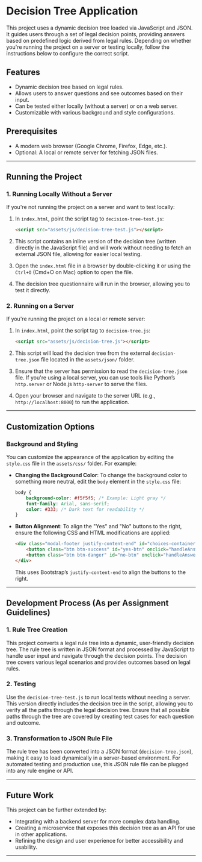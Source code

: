 # Decision Tree Application

This project uses a dynamic decision tree loaded via JavaScript and JSON. It guides users through a set of legal decision points, providing answers based on predefined logic derived from legal rules. Depending on whether you're running the project on a server or testing locally, follow the instructions below to configure the correct script.

## Features

- Dynamic decision tree based on legal rules.
- Allows users to answer questions and see outcomes based on their input.
- Can be tested either locally (without a server) or on a web server.
- Customizable with various background and style configurations.

## Prerequisites

- A modern web browser (Google Chrome, Firefox, Edge, etc.).
- Optional: A local or remote server for fetching JSON files.

---

## Running the Project

### 1. Running Locally Without a Server

If you're not running the project on a server and want to test locally:

1. In `index.html`, point the script tag to `decision-tree-test.js`:
   ```html
   <script src="assets/js/decision-tree-test.js"></script>
   ```
   
2. This script contains an inline version of the decision tree (written directly in the JavaScript file) and will work without needing to fetch an external JSON file, allowing for easier local testing.

3. Open the `index.html` file in a browser by double-clicking it or using the `Ctrl+O` (Cmd+O on Mac) option to open the file.

4. The decision tree questionnaire will run in the browser, allowing you to test it directly.

### 2. Running on a Server

If you're running the project on a local or remote server:

1. In `index.html`, point the script tag to `decision-tree.js`:
   ```html
   <script src="assets/js/decision-tree.js"></script>
   ```
   
2. This script will load the decision tree from the external `decision-tree.json` file located in the `assets/json/` folder.

3. Ensure that the server has permission to read the `decision-tree.json` file. If you're using a local server, you can use tools like Python’s `http.server` or Node.js `http-server` to serve the files.

4. Open your browser and navigate to the server URL (e.g., `http://localhost:8000`) to run the application.

---

## Customization Options

### Background and Styling

You can customize the appearance of the application by editing the `style.css` file in the `assets/css/` folder. For example:

- **Changing the Background Color**:
  To change the background color to something more neutral, edit the `body` element in the `style.css` file:
  
  ```css
  body {
      background-color: #f5f5f5; /* Example: Light gray */
      font-family: Arial, sans-serif;
      color: #333; /* Dark text for readability */
  }
  ```

- **Button Alignment**:
  To align the "Yes" and "No" buttons to the right, ensure the following CSS and HTML modifications are applied:
  
  ```html
  <div class="modal-footer justify-content-end" id="choices-container">
      <button class="btn btn-success" id="yes-btn" onclick="handleAnswer('yes')">Yes</button>
      <button class="btn btn-danger" id="no-btn" onclick="handleAnswer('no')">No</button>
  </div>
  ```

  This uses Bootstrap’s `justify-content-end` to align the buttons to the right.

---

## Development Process (As per Assignment Guidelines)

### 1. Rule Tree Creation
This project converts a legal rule tree into a dynamic, user-friendly decision tree. The rule tree is written in JSON format and processed by JavaScript to handle user input and navigate through the decision points. The decision tree covers various legal scenarios and provides outcomes based on legal rules.

### 2. Testing
Use the `decision-tree-test.js` to run local tests without needing a server. This version directly includes the decision tree in the script, allowing you to verify all the paths through the legal decision tree. Ensure that all possible paths through the tree are covered by creating test cases for each question and outcome.

### 3. Transformation to JSON Rule File
The rule tree has been converted into a JSON format (`decision-tree.json`), making it easy to load dynamically in a server-based environment. For automated testing and production use, this JSON rule file can be plugged into any rule engine or API.

---

## Future Work

This project can be further extended by:
- Integrating with a backend server for more complex data handling.
- Creating a microservice that exposes this decision tree as an API for use in other applications.
- Refining the design and user experience for better accessibility and usability.

---